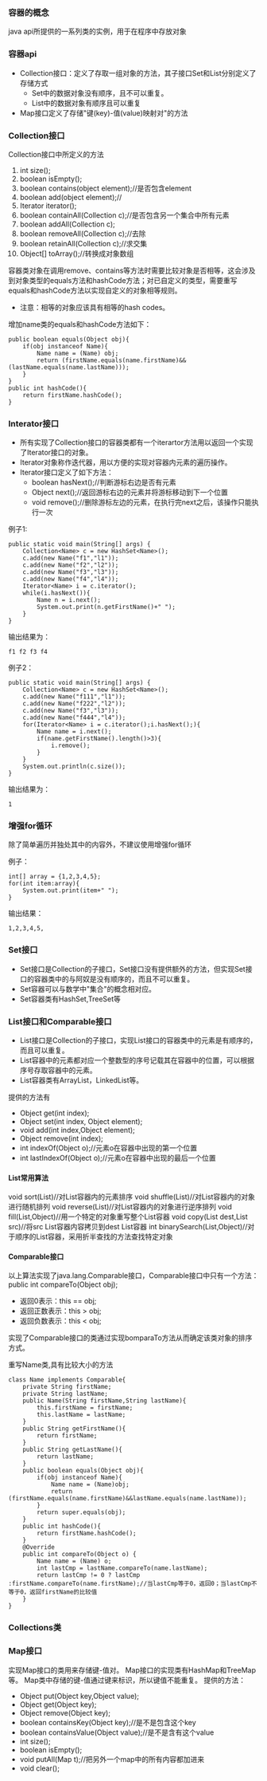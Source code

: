 ### 容器的概念 ###
java api所提供的一系列类的实例，用于在程序中存放对象

### 容器api ###
- Collection接口：定义了存取一组对象的方法，其子接口Set和List分别定义了存储方式
	- Set中的数据对象没有顺序，且不可以重复。
	- List中的数据对象有顺序且可以重复
- Map接口定义了存储"键(key)-值(value)映射对"的方法
### Collection接口 ###
Collection接口中所定义的方法
1. int size();
2. boolean isEmpty();
3. boolean contains(object element);//是否包含element
4. boolean add(object element);// 
5. Iterator iterator();
6. boolean containAll(Collection c);//是否包含另一个集合中所有元素
7. boolean addAll(Collection c);
8. boolean removeAll(Collection c);//去除
9. boolean retainAll(Collection c);//求交集
10. Object[] toArray();//转换成对象数组 

容器类对象在调用remove、contains等方法时需要比较对象是否相等，这会涉及到对象类型的equals方法和hashCode方法；对已自定义的类型，需要重写equals和hashCode方法以实现自定义的对象相等规则。
- 注意：相等的对象应该具有相等的hash codes。

增加name类的equals和hashCode方法如下：
````
public boolean equals(Object obj){
	if(obj instanceof Name){
		Name name = (Name) obj;
		return (firstName.equals(name.firstName)&&(lastName.equals(name.lastName)));
	}
}
public int hashCode(){
	return firstName.hashCode();
}
````
### Interator接口 ###
- 所有实现了Collection接口的容器类都有一个iterartor方法用以返回一个实现了Iterator接口的对象。
- Iterator对象称作迭代器，用以方便的实现对容器内元素的遍历操作。
- Iterator接口定义了如下方法：
	- boolean hasNext();//判断游标右边是否有元素
	- Object next();//返回游标右边的元素并将游标移动到下一个位置
	- void remove();//删除游标左边的元素，在执行完next之后，该操作只能执行一次

例子1:
````
public static void main(String[] args) {
	Collection<Name> c = new HashSet<Name>();
	c.add(new Name("f1","l1"));
	c.add(new Name("f2","l2"));
	c.add(new Name("f3","l3"));
	c.add(new Name("f4","l4"));
	Iterator<Name> i = c.iterator();
	while(i.hasNext()){
		Name n = i.next();
		System.out.print(n.getFirstName()+" ");
	}
}
````
输出结果为：
````
f1 f2 f3 f4 
````
例子2：
````
public static void main(String[] args) {
	Collection<Name> c = new HashSet<Name>();
	c.add(new Name("f111","l1"));
	c.add(new Name("f222","l2"));
	c.add(new Name("f3","l3"));
	c.add(new Name("f444","l4"));
	for(Iterator<Name> i = c.iterator();i.hasNext();){
		Name name = i.next();
		if(name.getFirstName().length()>3){
			i.remove();
		}
	}
	System.out.println(c.size());
}
````
输出结果为：
````
1
````
### 增强for循环 ###
除了简单遍历并独处其中的内容外，不建议使用增强for循环

例子：
````
int[] array = {1,2,3,4,5};
for(int item:array){
	System.out.print(item+" ");
}
````
输出结果：
````
1,2,3,4,5,
````
### Set接口 ###
- Set接口是Collection的子接口，Set接口没有提供额外的方法，但实现Set接口的容器类中的与阿奴是没有顺序的，而且不可以重复。
- Set容器可以与数学中"集合"的概念相对应。
- Set容器类有HashSet,TreeSet等
### List接口和Comparable接口 ###
- List接口是Collection的子接口，实现List接口的容器类中的元素是有顺序的，而且可以重复。
- List容器中的元素都对应一个整数型的序号记载其在容器中的位置，可以根据序号存取容器中的元素。
- List容器类有ArrayList，LinkedList等。

提供的方法有
- Object get(int index);
- Object set(int index, Object element);
- void add(int index,Object element);
- Object remove(int index);
- int indexOf(Object o);//元素o在容器中出现的第一个位置
- int lastIndexOf(Object o);//元素o在容器中出现的最后一个位置

#### List常用算法 ####
void sort(List)//对List容器内的元素排序
void shuffle(List)//对List容器内的对象进行随机排列
void reverse(List)//对List容器内的对象进行逆序排列
void fill(List,Object)//用一个特定的对象重写整个List容器
void copy(List dest,List src)//将src List容器内容拷贝到dest List容器
int binarySearch(List,Object)//对于顺序的List容器，采用折半查找的方法查找特定对象

#### Comparable接口 ####
以上算法实现了java.lang.Comparable接口，Comparable接口中只有一个方法：  
public int compareTo(Object obj);
- 返回0表示：this == obj;
- 返回正数表示：this > obj;
- 返回负数表示：this < obj;

实现了Comparable接口的类通过实现bomparaTo方法从而确定该类对象的排序方式。

重写Name类,具有比较大小的方法
````
class Name implements Comparable{
	private String firstName;
	private String lastName;
	public Name(String firstName,String lastName){
		this.firstName = firstName;
		this.lastName = lastName;
	}
	public String getFirstName(){
		return firstName;
	}
	public String getLastName(){
		return lastName;
	}
	public boolean equals(Object obj){
		if(obj instanceof Name){
			Name name = (Name)obj;
			return (firstName.equals(name.firstName)&&lastName.equals(name.lastName));
		}
		return super.equals(obj);
	}
	public int hashCode(){
		return firstName.hashCode();
	}
	@Override
	public int compareTo(Object o) {
		Name name = (Name) o;
		int lastCmp = lastName.compareTo(name.lastName);
		return lastCmp != 0 ? lastCmp :firstName.compareTo(name.firstName);//当lastCmp等于0，返回0；当lastCmp不等于0，返回firstName的比较值
	}
}
````
### Collections类 ###

### Map接口 ###
实现Map接口的类用来存储键-值对。
Map接口的实现类有HashMap和TreeMap等。
Map类中存储的键-值通过键来标识，所以键值不能重复。
提供的方法：
- Object put(Object key,Object value);
- Object get(Object key);
- Object remove(Object key);
- boolean containsKey(Object key);//是不是包含这个key
- boolean containsValue(Object value);//是不是含有这个value
- int size();
- boolean isEmpty();
- void putAll(Map t);//把另外一个map中的所有内容都加进来
- void clear();
